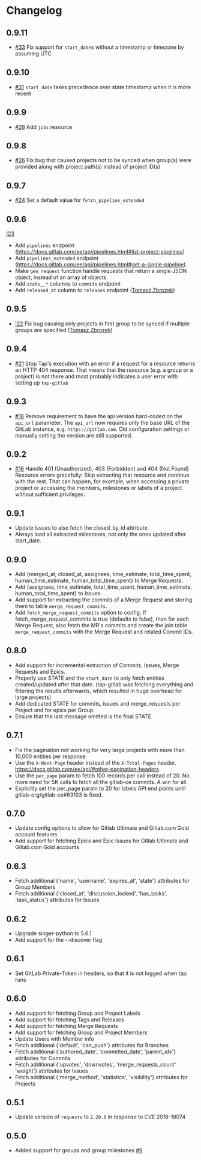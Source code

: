 # Changelog

## 0.9.11
  * [#33](https://gitlab.com/meltano/tap-gitlab/-/issues/33) Fix support for `start_date`s without a timestamp or timezone by assuming UTC

## 0.9.10
  * [#31](https://gitlab.com/meltano/tap-gitlab/-/issues/31) `start_date` takes precedence over state timestamp when it is more recent

## 0.9.9
  * [#28](https://gitlab.com/meltano/tap-gitlab/-/issues/28) Add `jobs` resource

## 0.9.8
  * [#26](https://gitlab.com/meltano/tap-gitlab/-/issues/26) Fix bug that caused projects not to be synced when group(s) were provided along with project path(s) instead of project ID(s)

## 0.9.7
  * [#24](https://gitlab.com/meltano/tap-gitlab/-/issues/24) Set a default value for `fetch_pipeline_extended`

## 0.9.6
  [!23](https://gitlab.com/meltano/tap-gitlab/-/merge_requests/23)
  * Add `pipelines` endpoint (https://docs.gitlab.com/ee/api/pipelines.html#list-project-pipelines)
  * Add `pipelines_extended` endpoint (https://docs.gitlab.com/ee/api/pipelines.html#get-a-single-pipeline)
  * Make `gen_request` function handle requests that return a single JSON object, instead of an array of objects
  * Add `stats__*` columns to `commits` endpoint
  * Add `released_at` column to `releases` endpoint
  ([Tomasz Zbrozek](https://gitlab.com/tomekzbrozek))

## 0.9.5
  * [!22](https://gitlab.com/meltano/tap-gitlab/-/merge_requests/22) Fix bug causing only projects in first group to be synced if multiple groups are specified ([Tomasz Zbrozek](https://gitlab.com/tomekzbrozek))

## 0.9.4
  * [#21](https://gitlab.com/meltano/tap-gitlab/issues/21) Stop Tap's execution with an error if a request for a resource returns an HTTP 404 response. That means that the resource (e.g. a group or a project) is not there and most probably indicates a user error with setting up `tap-gitlab`

## 0.9.3
  * [#16](https://gitlab.com/meltano/tap-gitlab/issues/17) Remove requirement to have the api version hard-coded on the `api_url` parameter. The `api_url` now requires only the base URL of the GitLab instance, e.g. `https://gitlab.com`. Old configuration settings or manually setting the version are still supported.

## 0.9.2
  * [#16](https://gitlab.com/meltano/tap-gitlab/issues/16) Handle 401 (Unauthorized), 403 (Forbidden) and 404 (Not Found) Resource errors gracefully: Skip extracting that resource and continue with the rest. That can happen, for example, when accessing a private project or accessing the members, milestones or labels of a project without sufficient privileges.

## 0.9.1
  * Update Issues to also fetch the closed_by_id attribute.
  * Always load all extracted milestones, not only the ones updated after start_date.

## 0.9.0
  * Add {merged_at, closed_at, assignees, time_estimate, total_time_spent, human_time_estimate, human_total_time_spent} to Merge Requests.
  * Add {assignees, time_estimate, total_time_spent, human_time_estimate, human_total_time_spent} to Issues.
  * Add support for extracting the commits of a Merge Request and storing them to table `merge_request_commits`.
  * Add `fetch_merge_request_commits` option to config. If fetch_merge_request_commits is true (defaults to false), then for each Merge Request, also fetch the MR's commits and create the join table `merge_request_commits` with the Merge Request and related Commit IDs.

## 0.8.0
  * Add support for incremental extraction of Commits, Issues, Merge Requests and Epics.
  * Properly use STATE and the `start_date` to only fetch entities created/updated after that date.
    (tap-gitlab was fetching everything and filtering the results afterwards, which resulted in huge overhead for large projects)
  * Add dedicated STATE for commits, issues and merge_requests per Project and for epics per Group.
  * Ensure that the last message emitted is the final STATE.


## 0.7.1
  * Fix the pagination not working for very large projects with more than 10,000 entities per response.
  * Use the `X-Next-Page` header instead of the `X-Total-Pages` header.
    https://docs.gitlab.com/ee/api/#other-pagination-headers
  * Use the `per_page` param to fetch 100 records per call instead of 20.
    No more need for 5K calls to fetch all the gitlab-ce commits. A win for all.
  * Explicitly set the per_page param to 20 for labels API end points until gitlab-org/gitlab-ce#63103 is fixed.

## 0.7.0
  * Update config options to allow for Gitlab Ultimate and Gitlab.com Gold account features
  * Add support for fetching Epics and Epic Issues for Gitlab Ultimate and Gitlab.com Gold accounts

## 0.6.3
  * Fetch additional {'name', 'username', 'expires_at', 'state'} attributes for Group Members
  * Fetch additional {'closed_at', 'discussion_locked', 'has_tasks', 'task_status'} attributes for Issues

## 0.6.2
  * Upgrade singer-python to 5.6.1
  * Add support for the --discover flag

## 0.6.1
  * Set GitLab Private-Token in headers, so that it is not logged when tap runs

## 0.6.0
  * Add support for fetching Group and Project Labels
  * Add support for fetching Tags and Releases
  * Add support for fetching Merge Requests
  * Add support for fetching Group and Project Members
  * Update Users with Member info
  * Fetch additional {'default', 'can_push'} attributes for Branches
  * Fetch additional {'authored_date', 'committed_date', 'parent_ids'} attributes for Commits
  * Fetch additional {'upvotes', 'downvotes', 'merge_requests_count' 'weight'} attributes for Issues
  * Fetch additional {'merge_method', 'statistics', 'visibility'} attributes for Projects

## 0.5.1
  * Update version of `requests` to `2.20.0` in response to CVE 2018-18074

## 0.5.0
  * Added support for groups and group milestones [#9](https://github.com/singer-io/tap-gitlab/pull/9)
